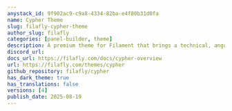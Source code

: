 ```yaml
---
anystack_id: 9f902ac9-c9a8-4334-82ba-e4f80b31d0fa
name: Cypher Theme
slug: filafly-cypher-theme
author_slug: filafly
categories: [panel-builder, theme]
description: A premium theme for Filament that brings a technical, angular design to your admin panels and forms. Carefully crafted to enhance your application's visual appeal while maintaining Filament's powerful functionality.
discord_url:
docs_url: https://filafly.com/docs/cypher-overview
url: https://filafly.com/themes/cypher
github_repository: filafly/cypher
has_dark_theme: true
has_translations: false
versions: [4]
publish_date: 2025-08-19
---
```

